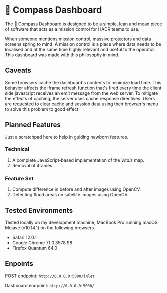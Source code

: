 # 🧭 Compass Dashboard

The 🧭 Compass Dashboard is designed to be a simple, lean and mean piece of software that acts as a mission control for HADR teams to use.

When someone mentions mission control, massive projectors and data screens spring to mind. A mission control is a place where data needs to be localised and at the same time highly relevant and useful to the operator. This dashboard was made with this philosophy in mind.

## Caveats

Some browsers cache the dashboard's contents to minimize load time. This behavior affects the iframe refresh function that's fired every time the client side javascript receives an emit message from the web server. To mitigate the effects of caching; the server uses cache response directives. Users are requested to clear cache and session data using their browser's menu to solve this problem to good effect.

## Planned Features

Just a scratchpad here to help in guiding newborn features.

### Technical

1. A complete JavaScript-based implementation of the *Vitals* map.
2. Removal of iframes.

### Feature Set

1. Compute difference in before and after images using OpenCV.
2. Detecting flood areas on satellite images using OpenCV.

## Tested Environments

Tested locally on my development machine, MacBook Pro running macOS Mojave (v10.14.1) on the following browsers.

- Safari 12.0.1
- Google Chrome 71.0.3578.98
- Firefox Quantum 64.0

## Enpoints

POST endpoint: `http://0.0.0.0:5000/inlet`

Dashboard endpoint: `http://0.0.0.0:5000/`